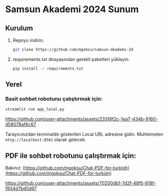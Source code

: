 # Samsun Akademi 2024 Sunum

## Kurulum

1. Repoyu indirin.
   ```bash
   git clone https://github.com/mgoksu/samsun-akademi-24
   ```

2. requirements.txt dosyasından gerekli paketleri yükleyin.
   ```bash
   pip install -r requirements.txt
   ```

## Yerel 
### Basit sohbet robotunu çalıştırmak için:
   ```bash
   streamlit run app_local.py
   ```

https://github.com/user-attachments/assets/233f8f2c-1ea7-434b-9160-d58078af6c67

Tarayıcınızdan terminalde gösterilen Local URL adresine gidin. Muhtemelen `http://localhost:8501` olarak gelecek.

## PDF ile sohbet robotunu çalıştırmak için:
   Bakınız:  [https://github.com/mgoksu/Chat-PDF-for-turkish](https://github.com/mgoksu/Chat-PDF-for-turkish)


https://github.com/user-attachments/assets/70200db1-7d2f-48f5-818f-f934d7bd0d97


